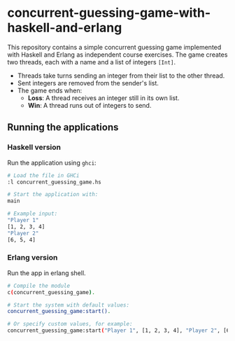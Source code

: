 # concurrent-guessing-game-with-haskell-and-erlang

This repository contains a simple concurrent guessing game implemented with Haskell and Erlang as independent course exercises. The game creates two threads, each with a name and a list of integers `[Int]`.

- Threads take turns sending an integer from their list to the other thread.
- Sent integers are removed from the sender's list.
- The game ends when:
  - **Loss**: A thread receives an integer still in its own list.
  - **Win**: A thread runs out of integers to send.

## Running the applications

### Haskell version

Run the application using `ghci`:

```bash
# Load the file in GHCi
:l concurrent_guessing_game.hs

# Start the application with:
main

# Example input:
"Player 1"
[1, 2, 3, 4]
"Player 2"
[6, 5, 4]
```

### Erlang version

Run the app in erlang shell.

```bash
# Compile the module
c(concurrent_guessing_game).

# Start the system with default values:
concurrent_guessing_game:start().

# Or specify custom values, for example:
concurrent_guessing_game:start("Player 1", [1, 2, 3, 4], "Player 2", [6, 5, 4]).
```

